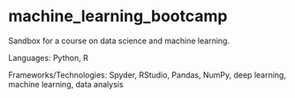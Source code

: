 # machine_learning_bootcamp

Sandbox for a course on data science and machine learning.

Languages: Python, R

Frameworks/Technologies: Spyder, RStudio, Pandas, NumPy, deep learning, machine learning, data analysis
